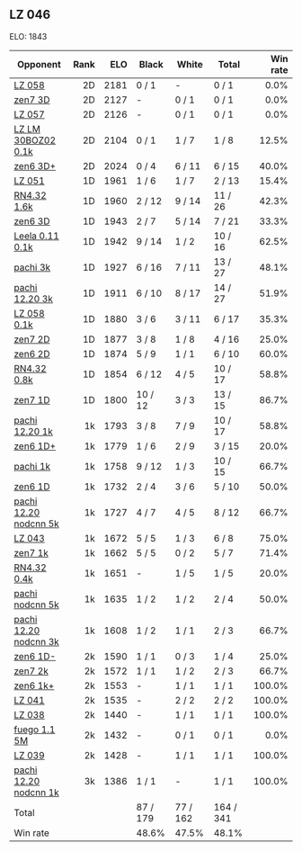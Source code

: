 ## LZ 046 ##

ELO: 1843

Opponent | Rank | ELO | Black | White | Total | Win rate
---------|-----:|----:|-------|-------|-------|-------:
[LZ 058](LZ%20058.md) | 2D | 2181 | 0 / 1 | - | 0 / 1 | 0.0%
[zen7 3D](zen7%203D.md) | 2D | 2127 | - | 0 / 1 | 0 / 1 | 0.0%
[LZ 057](LZ%20057.md) | 2D | 2126 | - | 0 / 1 | 0 / 1 | 0.0%
[LZ LM 30BOZ02 0.1k](LZ%20LM%2030BOZ02%200.1k.md) | 2D | 2104 | 0 / 1 | 1 / 7 | 1 / 8 | 12.5%
[zen6 3D+](zen6%203D+.md) | 2D | 2024 | 0 / 4 | 6 / 11 | 6 / 15 | 40.0%
[LZ 051](LZ%20051.md) | 1D | 1961 | 1 / 6 | 1 / 7 | 2 / 13 | 15.4%
[RN4.32 1.6k](RN4.32%201.6k.md) | 1D | 1960 | 2 / 12 | 9 / 14 | 11 / 26 | 42.3%
[zen6 3D](zen6%203D.md) | 1D | 1943 | 2 / 7 | 5 / 14 | 7 / 21 | 33.3%
[Leela 0.11 0.1k](Leela%200.11%200.1k.md) | 1D | 1942 | 9 / 14 | 1 / 2 | 10 / 16 | 62.5%
[pachi 3k](pachi%203k.md) | 1D | 1927 | 6 / 16 | 7 / 11 | 13 / 27 | 48.1%
[pachi 12.20 3k](pachi%2012.20%203k.md) | 1D | 1911 | 6 / 10 | 8 / 17 | 14 / 27 | 51.9%
[LZ 058 0.1k](LZ%20058%200.1k.md) | 1D | 1880 | 3 / 6 | 3 / 11 | 6 / 17 | 35.3%
[zen7 2D](zen7%202D.md) | 1D | 1877 | 3 / 8 | 1 / 8 | 4 / 16 | 25.0%
[zen6 2D](zen6%202D.md) | 1D | 1874 | 5 / 9 | 1 / 1 | 6 / 10 | 60.0%
[RN4.32 0.8k](RN4.32%200.8k.md) | 1D | 1854 | 6 / 12 | 4 / 5 | 10 / 17 | 58.8%
[zen7 1D](zen7%201D.md) | 1D | 1800 | 10 / 12 | 3 / 3 | 13 / 15 | 86.7%
[pachi 12.20 1k](pachi%2012.20%201k.md) | 1k | 1793 | 3 / 8 | 7 / 9 | 10 / 17 | 58.8%
[zen6 1D+](zen6%201D+.md) | 1k | 1779 | 1 / 6 | 2 / 9 | 3 / 15 | 20.0%
[pachi 1k](pachi%201k.md) | 1k | 1758 | 9 / 12 | 1 / 3 | 10 / 15 | 66.7%
[zen6 1D](zen6%201D.md) | 1k | 1732 | 2 / 4 | 3 / 6 | 5 / 10 | 50.0%
[pachi 12.20 nodcnn 5k](pachi%2012.20%20nodcnn%205k.md) | 1k | 1727 | 4 / 7 | 4 / 5 | 8 / 12 | 66.7%
[LZ 043](LZ%20043.md) | 1k | 1672 | 5 / 5 | 1 / 3 | 6 / 8 | 75.0%
[zen7 1k](zen7%201k.md) | 1k | 1662 | 5 / 5 | 0 / 2 | 5 / 7 | 71.4%
[RN4.32 0.4k](RN4.32%200.4k.md) | 1k | 1651 | - | 1 / 5 | 1 / 5 | 20.0%
[pachi nodcnn 5k](pachi%20nodcnn%205k.md) | 1k | 1635 | 1 / 2 | 1 / 2 | 2 / 4 | 50.0%
[pachi 12.20 nodcnn 3k](pachi%2012.20%20nodcnn%203k.md) | 1k | 1608 | 1 / 2 | 1 / 1 | 2 / 3 | 66.7%
[zen6 1D-](zen6%201D-.md) | 2k | 1590 | 1 / 1 | 0 / 3 | 1 / 4 | 25.0%
[zen7 2k](zen7%202k.md) | 2k | 1572 | 1 / 1 | 1 / 2 | 2 / 3 | 66.7%
[zen6 1k+](zen6%201k+.md) | 2k | 1553 | - | 1 / 1 | 1 / 1 | 100.0%
[LZ 041](LZ%20041.md) | 2k | 1535 | - | 2 / 2 | 2 / 2 | 100.0%
[LZ 038](LZ%20038.md) | 2k | 1440 | - | 1 / 1 | 1 / 1 | 100.0%
[fuego 1.1 5M](fuego%201.1%205M.md) | 2k | 1432 | - | 0 / 1 | 0 / 1 | 0.0%
[LZ 039](LZ%20039.md) | 2k | 1428 | - | 1 / 1 | 1 / 1 | 100.0%
[pachi 12.20 nodcnn 1k](pachi%2012.20%20nodcnn%201k.md) | 3k | 1386 | 1 / 1 | - | 1 / 1 | 100.0%
Total | | | 87 / 179 | 77 / 162 | 164 / 341 | 
Win rate| | | 48.6% | 47.5% | 48.1% | 
